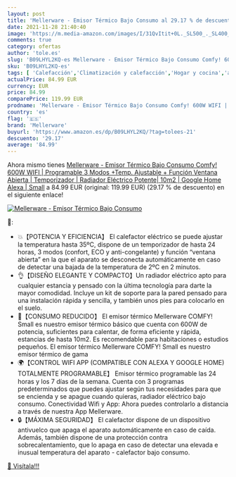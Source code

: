 ```yaml
---
layout: post
title: 'Mellerware - Emisor Térmico Bajo Consumo al 29.17 % de descuento'
date: 2021-11-28 21:40:40
image: 'https://m.media-amazon.com/images/I/31QvItit+0L._SL500_._SL400_.jpg'
comments: true
category: ofertas
author: 'tole.es'
slug: 'B09LHYL2KQ-es Mellerware - Emisor Térmico Bajo Consumo Comfy! 600W WIFI...'
sku: 'B09LHYL2KQ-es'
tags: [ 'Calefacción','Climatización y calefacción','Hogar y cocina','alexa','google','home','mellerware', ]
actualPrice: 84.99 EUR
currency: EUR
price: 84.99
comparePrice: 119.99 EUR
prodname: 'Mellerware - Emisor Térmico Bajo Consumo Comfy! 600W WIFI | Programable 3 Modos +Temp. Ajustable + Función Ventana Abierta | Temporizador | Radiador Eléctrico Potente| 10m2 | Google Home Alexa | Small'
country: 'es'
flag: '🇪🇸'
brand: 'Mellerware'
buyurl: 'https://www.amazon.es/dp/B09LHYL2KQ/?tag=tolees-21'
descuento: '29.17'
average: '84.99'
---
```


Ahora mismo tienes [Mellerware - Emisor Térmico Bajo Consumo Comfy! 600W WIFI | Programable 3 Modos +Temp. Ajustable + Función Ventana Abierta | Temporizador | Radiador Eléctrico Potente| 10m2 | Google Home Alexa | Small](https://www.amazon.es/dp/B09LHYL2KQ/?tag=tolees-21) a 84.99 EUR (original: 119.99 EUR) (29.17 %  de descuento) en el siguiente enlace!

[![Mellerware - Emisor Térmico Bajo Consumo](https://m.media-amazon.com/images/I/31QvItit+0L._SL500_._SL400_.jpg)](https://www.amazon.es/dp/B09LHYL2KQ/?tag=tolees-21)

🔎:

- 💥【POTENCIA Y EFICIENCIA】 El calefactor eléctrico se puede ajustar la temperatura hasta 35ºC, dispone de un temporizador de hasta 24 horas, 3 modos (confort, ECO y anti-congelante) y función “ventana abierta” en la que el aparato se desconecta automáticamente en caso de detectar una bajada de la temperatura de 2ºC en 2 minutos.
- 👌【DISEÑO ELEGANTE Y COMPACTO】Un radiador eléctrico apto para cualquier estancia y pensado con la última tecnología para darte la mayor comodidad. Incluye un kit de soporte para la pared pensado para una instalación rápida y sencilla, y también unos pies para colocarlo en el suelo.
- 🍃【CONSUMO REDUCIDO】 El emisor térmico Mellerware COMFY! Small es nuestro emisor térmico básico que cuenta con 600W de potencia, suficientes para calentar, de forma eficiente y rápida, estancias de hasta 10m2. Es recomendable para habitaciones o estudios pequeños. El emisor térmico Mellerware COMFY! Small es nuestro emisor térmico de gama
- 🌍【CONTROL WIFI APP (COMPATIBLE CON ALEXA Y GOOGLE HOME) TOTALMENTE PROGRAMABLE】 Emisor térmico programable las 24 horas y los 7 días de la semana. Cuenta con 3 programas predeterminados que puedes ajustar según tus necesidades para que se encienda y se apague cuando quieras, radiador eléctrico bajo consumo. Conectividad Wifi y App: Ahora puedes controlarlo a distancia a través de nuestra App Mellerware.
- 🔒【MÁXIMA SEGURIDAD】 El calefactor dispone de un dispositivo antivuelco que apaga el aparato automáticamente en caso de caída. Además, también dispone de una protección contra sobrecalentamiento, que lo apaga en caso de detectar una elevada e inusual temperatura del aparato - calefactor bajo consumo.

[🛒 Visítala!!!](https://www.amazon.es/dp/B09LHYL2KQ/?tag=tolees-21)

